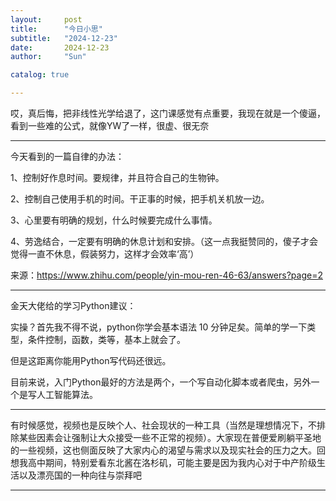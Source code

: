 ```yaml
---
layout:     post
title:      "今日小思"
subtitle:   "2024-12-23"
date:       2024-12-23
author:     "Sun"

catalog: true

---
```

哎，真后悔，把非线性光学给退了，这门课感觉有点重要，我现在就是一个傻逼，看到一些难的公式，就像YW了一样，很虚、很无奈

----
今天看到的一篇自律的办法：

1、控制好作息时间。要规律，并且符合自己的生物钟。

2、控制自己使用手机的时间。干正事的时候，把手机关机放一边。

3、心里要有明确的规划，什么时候要完成什么事情。

4、劳逸结合，一定要有明确的休息计划和安排。（这一点我挺赞同的，傻子才会觉得一直不休息，假装努力，这样才会效率‘高’）

来源：https://www.zhihu.com/people/yin-mou-ren-46-63/answers?page=2

----
金天大佬给的学习Python建议：

实操？首先我不得不说，python你学会基本语法 10 分钟足矣。简单的学一下类型，条件控制，函数，类等，基本上就会了。

但是这距离你能用Python写代码还很远。

目前来说，入门Python最好的方法是两个，一个写自动化脚本或者爬虫，另外一个是写人工智能算法。

----
有时候感觉，视频也是反映个人、社会现状的一种工具（当然是理想情况下，不排除某些因素会让强制让大众接受一些不正常的视频）。大家现在普便爱刷躺平圣地的一些视频，这也侧面反映了大家内心的渴望与需求以及现实社会的压力之大。回想我高中期间，特别爱看东北酱在洛杉矶，可能主要是因为我内心对于中产阶级生活以及漂亮国的一种向往与崇拜吧

---